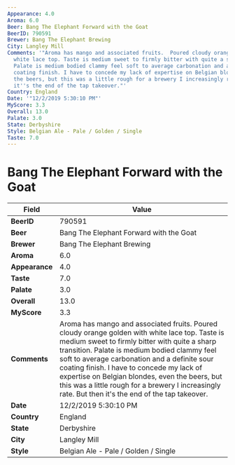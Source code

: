 ```yaml
---
Appearance: 4.0
Aroma: 6.0
Beer: Bang The Elephant Forward with the Goat
BeerID: 790591
Brewer: Bang The Elephant Brewing
City: Langley Mill
Comments: '"Aroma has mango and associated fruits.  Poured cloudy orange golden with
  white lace top. Taste is medium sweet to firmly bitter with quite a sharp transition.
  Palate is medium bodied clammy feel soft to average carbonation and a definite sour
  coating finish. I have to concede my lack of expertise on Belgian blondes, even
  the beers, but this was a little rough for a brewery I increasingly rate. But then
  it''s the end of the tap takeover."'
Country: England
Date: '"12/2/2019 5:30:10 PM"'
MyScore: 3.3
Overall: 13.0
Palate: 3.0
State: Derbyshire
Style: Belgian Ale - Pale / Golden / Single
Taste: 7.0
---
```


# Bang The Elephant Forward with the Goat

| Field         | Value |
|---------------|-------|
| **BeerID** | 790591 |
| **Beer** | Bang The Elephant Forward with the Goat |
| **Brewer** | Bang The Elephant Brewing |
| **Aroma** | 6.0 |
| **Appearance** | 4.0 |
| **Taste** | 7.0 |
| **Palate** | 3.0 |
| **Overall** | 13.0 |
| **MyScore** | 3.3 |
| **Comments** | Aroma has mango and associated fruits.  Poured cloudy orange golden with white lace top. Taste is medium sweet to firmly bitter with quite a sharp transition. Palate is medium bodied clammy feel soft to average carbonation and a definite sour coating finish. I have to concede my lack of expertise on Belgian blondes, even the beers, but this was a little rough for a brewery I increasingly rate. But then it's the end of the tap takeover. |
| **Date** | 12/2/2019 5:30:10 PM |
| **Country** | England |
| **State** | Derbyshire |
| **City** | Langley Mill |
| **Style** | Belgian Ale - Pale / Golden / Single |
